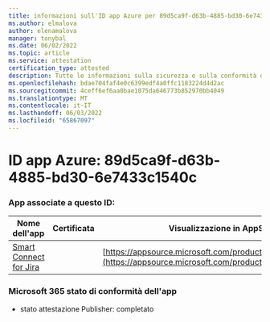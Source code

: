 ```yaml
---
title: informazioni sull'ID app Azure per 89d5ca9f-d63b-4885-bd30-6e7433c1540c
ms.author: elmalova
author: elenamalova
manager: tonybal
ms.date: 06/02/2022
ms.topic: article
ms.service: attestation
certification_type: attested
description: Tutte le informazioni sulla sicurezza e sulla conformità disponibili per 89d5ca9f-d63b-4885-bd30-6e7433c1540c.
ms.openlocfilehash: bdae704faf4e0c6399edf4a0ffc1183224d4d2ac
ms.sourcegitcommit: 4ceff6ef6aa0bae1075da646773b852970bb4049
ms.translationtype: MT
ms.contentlocale: it-IT
ms.lasthandoff: 06/03/2022
ms.locfileid: "65867097"
---
```

# <a name="azure-app-id-89d5ca9f-d63b-4885-bd30-6e7433c1540c"></a>ID app Azure: 89d5ca9f-d63b-4885-bd30-6e7433c1540c


### <a name="apps-associated-with-this-id"></a>App associate a questo ID:
| **Nome dell'app** | **Certificata** | **Visualizzazione in AppSource** |
|--------------|---------------|-----------------------|
| [Smart Connect for Jira](../forward/WA200002055.md) |  | [https://appsource.microsoft.com/product/office/WA200002055](https://appsource.microsoft.com/product/office/WA200002055) |

### <a name="microsoft-365-app-compliance-status"></a>Microsoft 365 stato di conformità dell'app
- stato attestazione Publisher: completato
